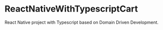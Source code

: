 # ReactNativeWithTypescriptCart
React Native project with Typescript based on Domain Driven Development. 
